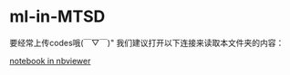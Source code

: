 # ml-in-MTSD
要经常上传codes哦(￣▽￣)"
我们建议打开以下连接来读取本文件夹的内容：

[notebook in nbviewer](https://nbviewer.jupyter.org/github/AllenPRC/ml-in-MTSD/tree/master/)
